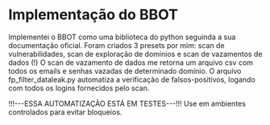 # Implementação do BBOT
Implementei o BBOT como uma biblioteca do python seguinda a sua documentação oficial.
Foram criados 3 presets por mim: scan de vulnerabilidades, scan de exploração de domínios e scan de vazamentos de dados (!)
O scan de vazamento de dados me retorna um arquivo csv com todos os emails e senhas vazadas de determinado domínio.
O arquivo fp_filter_dataleak.py automatiza a verificação de falsos-positivos, logando com todos os logins fornecidos pelo scan.

!!!---ESSA AUTOMATIZAÇÃO ESTÁ EM TESTES---!!!
Use em ambientes controlados para evitar bloqueios.
